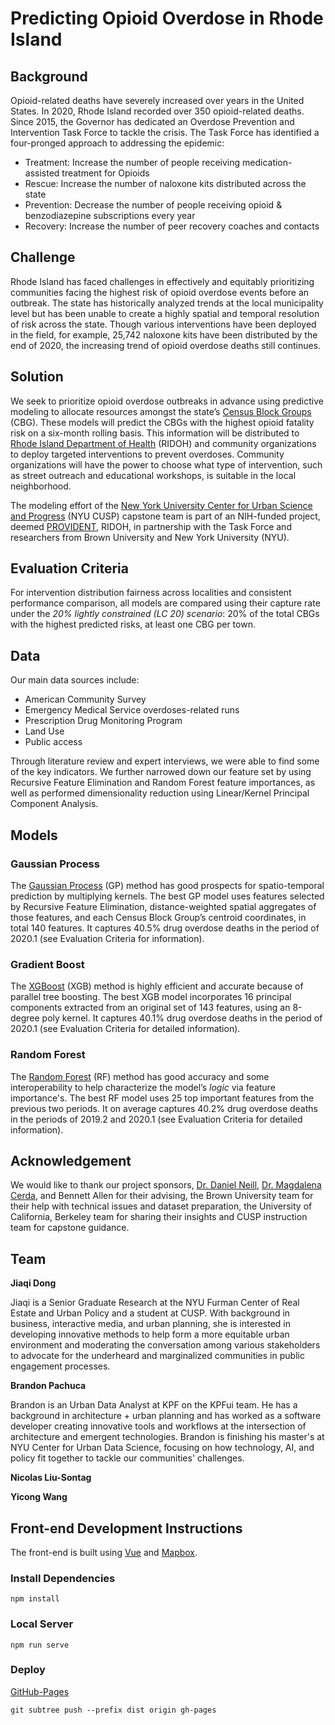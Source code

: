 # Predicting Opioid Overdose in Rhode Island

## Background

Opioid-related deaths have severely increased over years in the United States. In 2020, Rhode Island recorded over 350 opioid-related deaths. Since 2015, the Governor has dedicated an Overdose Prevention and Intervention Task Force to tackle the crisis. The Task Force has identified a four-pronged approach to addressing the epidemic:
- Treatment: Increase the number of people receiving medication-assisted treatment for Opioids
- Rescue: Increase the number of naloxone kits distributed across the state
- Prevention: Decrease the number of people receiving opioid & benzodiazepine subscriptions every year
- Recovery: Increase the number of peer recovery coaches and contacts

## Challenge

Rhode Island has faced challenges in effectively and equitably prioritizing communities facing the highest risk of opioid overdose events before an outbreak. The state has historically analyzed trends at the local municipality level but has been unable to create a highly spatial and temporal resolution of risk across the state. Though various interventions have been deployed in the field, for example, 25,742 naloxone kits have been distributed by the end of 2020, the increasing trend of opioid overdose deaths still continues.

## Solution

We seek to prioritize opioid overdose outbreaks in advance using predictive modeling to allocate resources amongst the state’s [Census Block Groups](https://www.census.gov/programs-surveys/geography/about/glossary.html#par_textimage_4) (CBG). These models will predict the CBGs with the highest opioid fatality risk on a six-month rolling basis. This information will be distributed to [Rhode Island Department of Health](https://health.ri.gov/) (RIDOH) and community organizations to deploy targeted interventions to prevent overdoses. Community organizations will have the power to choose what type of intervention, such as street outreach and educational workshops, is suitable in the local neighborhood.

The modeling effort of the [New York University Center for Urban Science and Progress](https://cusp.nyu.edu/) (NYU CUSP) capstone team is part of an NIH-funded project, deemed [PROVIDENT](https://preventoverdoseri.org/research/), RIDOH, in partnership with the Task Force and researchers from Brown University and New York University (NYU).

## Evaluation Criteria

For intervention distribution fairness across localities and consistent performance comparison, all models are compared using their capture rate under the *20% lightly constrained (LC 20) scenario*: 20% of the total CBGs with the highest predicted risks, at least one CBG per town.

## Data

Our main data sources include:
- American Community Survey
- Emergency Medical Service overdoses-related runs
- Prescription Drug Monitoring Program
- Land Use
- Public access

Through literature review and expert interviews, we were able to find some of the key indicators. We further narrowed down our feature set by using Recursive Feature Elimination and Random Forest feature importances, as well as performed dimensionality reduction using Linear/Kernel Principal Component Analysis.

## Models

### Gaussian Process

The [Gaussian Process](https://scikit-learn.org/stable/modules/gaussian_process.html) (GP) method has good prospects for spatio-temporal prediction by multiplying kernels. The best GP model uses features selected by Recursive Feature Elimination, distance-weighted spatial aggregates of those features, and each Census Block Group’s centroid coordinates, in total 140 features. It captures 40.5% drug overdose deaths in the period of 2020.1 (see Evaluation Criteria for information). 

### Gradient Boost

The [XGBoost](https://scikit-learn.org/stable/auto_examples/ensemble/plot_gradient_boosting_regression.html) (XGB) method is highly efficient and accurate because of parallel tree boosting. The best XGB model incorporates 16 principal components extracted from an original set of 143 features, using an 8-degree poly kernel. It captures 40.1% drug overdose deaths in the period of 2020.1 (see Evaluation Criteria for detailed information). 

### Random Forest

The [Random Forest](https://scikit-learn.org/stable/modules/generated/sklearn.ensemble.RandomForestRegressor.html) (RF) method has good accuracy and some interoperability to help characterize the model’s *logic* via feature importance's. The best RF model uses 25 top important features from the previous two periods. It on average captures 40.2% drug overdose deaths in the periods of 2019.2 and 2020.1 (see Evaluation Criteria for detailed information). 

## Acknowledgement

We would like to thank our project sponsors, [Dr. Daniel Neill](https://cs.nyu.edu/~neill/), [Dr. Magdalena Cerda](https://med.nyu.edu/faculty/magdalena-cerda), and Bennett Allen for their advising, the Brown University team for their help with technical issues and dataset preparation, the University of California, Berkeley team for sharing their insights and CUSP instruction team for capstone guidance.

## Team

**Jiaqi Dong**

Jiaqi is a Senior Graduate Research at the NYU Furman Center of Real Estate and Urban Policy and a student at CUSP. With background in business, interactive media, and urban planning, she is interested in  developing innovative methods to help form a more equitable urban environment and moderating the conversation among various stakeholders to advocate for the underheard and marginalized communities in public engagement processes.

**Brandon Pachuca**

Brandon is an Urban Data Analyst at KPF on the KPFui team. He has a background in architecture + urban planning and has worked as a software developer creating innovative tools and workflows at the intersection of architecture and emergent technologies.
Brandon is finishing his master's at NYU Center for Urban Data Science, focusing on how technology, AI, and policy fit together to tackle our communities' challenges.

**Nicolas Liu-Sontag**

**Yicong Wang**

## Front-end Development Instructions

The front-end is built using [Vue](https://cli.vuejs.org/) and [Mapbox](https://www.mapbox.com/).

### Install Dependencies

`npm install`
### Local Server

`npm run serve`
### Deploy

[GitHub-Pages](https://emptybox-design.github.io/Predicting-Opioid-Overdose-in-Rhode-Island/)

`git subtree push --prefix dist origin gh-pages`